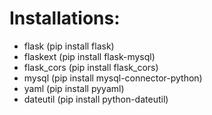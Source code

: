 # Installations:

- flask (pip install flask)
- flaskext (pip install flask-mysql)
- flask_cors (pip install flask_cors)
- mysql (pip install mysql-connector-python)
- yaml (pip install pyyaml)
- dateutil (pip install python-dateutil)
